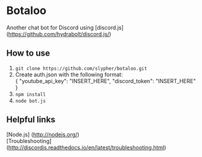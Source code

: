 # Botaloo
Another chat bot for Discord using [discord.js] (https://github.com/hydrabolt/discord.js/)

## How to use
1. `git clone https://github.com/slypher/botaloo.git`
2. Create auth.json with the following format:  
    {
        "youtube\_api\_key": "INSERT\_HERE",
        "discord\_token": "INSERT\_HERE"
    }
3. `npm install`
4. `node bot.js`

## Helpful links
[Node.js] (http://nodejs.org/)  
[Troubleshooting] (http://discordjs.readthedocs.io/en/latest/troubleshooting.html)